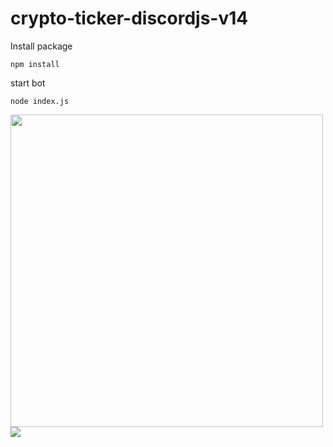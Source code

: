 # crypto-ticker-discordjs-v14

Install package
```
npm install 
```

start bot
```
node index.js
```

<image src="https://github.com/danunaise/crypto-ticker-discordjs-v14/blob/main/202312051942.gif" width='500px' height='500px'></image>
<image src="https://github.com/danunaise/crypto-ticker-discordjs-v14/blob/main/ticker.png"></image>

